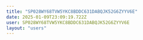 ```yaml
---
title: "SP028WY68TVW5YKC8BDDC631DABQJK52G6ZYYV6E"
date: 2025-01-09T23:09:19.722Z
user: SP028WY68TVW5YKC8BDDC631DABQJK52G6ZYYV6E
layout: "users"
---
```

    